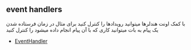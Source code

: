## event handlers

با کمک اونت هندلرها میتوانید رویدادها را کنترل کنید
برای مثال در زمان فرستاده شدن یک پیام به بات میتوانید کاری که با آن پیام انجام داده میشود را کنترل کنید

* [EventHandler](./EventHandler)